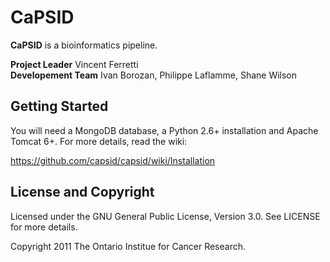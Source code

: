 CaPSID
========
**CaPSID** is a bioinformatics pipeline.

**Project Leader** Vincent Ferretti  
**Developement Team** Ivan Borozan, Philippe Laflamme, Shane Wilson

Getting Started
---------------
You will need a MongoDB database, a Python 2.6+ installation and Apache Tomcat 6+. For more details, read the wiki:

  https://github.com/capsid/capsid/wiki/Installation

License and Copyright
---------------------
Licensed under the GNU General Public License, Version 3.0. See LICENSE for more details.

Copyright 2011 The Ontario Institue for Cancer Research.
